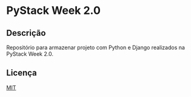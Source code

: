 #  PyStack Week 2.0

## Descrição

Repositório para armazenar projeto com Python e Django realizados na PyStack Week 2.0.

## Licença

[MIT](https://choosealicense.com/licenses/mit/)
